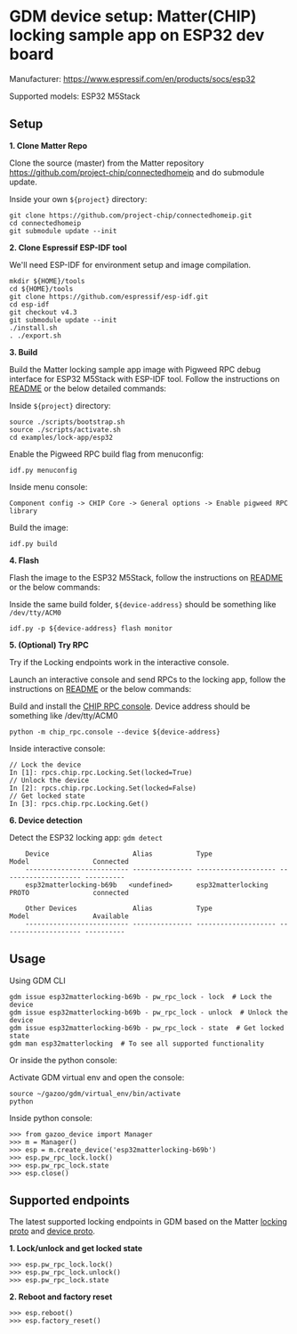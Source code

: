 # GDM device setup: Matter(CHIP) locking sample app on ESP32 dev board

Manufacturer: https://www.espressif.com/en/products/socs/esp32

Supported models: ESP32 M5Stack

## Setup

**1. Clone Matter Repo**

Clone the source (master) from the Matter repository
https://github.com/project-chip/connectedhomeip and do submodule update.

Inside your own `${project}` directory:

```
git clone https://github.com/project-chip/connectedhomeip.git
cd connectedhomeip
git submodule update --init
```

**2. Clone Espressif ESP-IDF tool**

We'll need ESP-IDF for environment setup and image compilation.

```
mkdir ${HOME}/tools
cd ${HOME}/tools
git clone https://github.com/espressif/esp-idf.git
cd esp-idf
git checkout v4.3
git submodule update --init
./install.sh
. ./export.sh
```

**3. Build**

Build the Matter locking sample app image with Pigweed RPC debug interface for
ESP32 M5Stack with ESP-IDF tool. Follow the instructions on
[README](https://github.com/project-chip/connectedhomeip/tree/master/examples/lock-app/esp32#building-the-example-application)
or the below detailed commands:

Inside `${project}` directory:

```
source ./scripts/bootstrap.sh
source ./scripts/activate.sh
cd examples/lock-app/esp32
```

Enable the Pigweed RPC build flag from menuconfig:

```
idf.py menuconfig
```

Inside menu console:

```
Component config -> CHIP Core -> General options -> Enable pigweed RPC library
```

Build the image:

```
idf.py build
```

**4. Flash**

Flash the image to the ESP32 M5Stack, follow the instructions on
[README](https://github.com/project-chip/connectedhomeip/tree/master/examples/lock-app/esp32#building-the-example-application)
or the below commands:

Inside the same build folder, `${device-address}` should be something like
`/dev/tty/ACM0`

```
idf.py -p ${device-address} flash monitor
```

**5. (Optional) Try RPC**

Try if the Locking endpoints work in the interactive console.

Launch an interactive console and send RPCs to the locking app, follow the
instructions on
[README](https://github.com/project-chip/connectedhomeip/tree/master/examples/lock-app/esp32#using-the-rpc-console)
or the below commands:

Build and install the
[CHIP RPC console](https://github.com/project-chip/connectedhomeip/blob/master/examples/common/pigweed/rpc_console/README.md).
Device address should be something like /dev/tty/ACM0

```
python -m chip_rpc.console --device ${device-address}
```

Inside interactive console:

```
// Lock the device
In [1]: rpcs.chip.rpc.Locking.Set(locked=True)
// Unlock the device
In [2]: rpcs.chip.rpc.Locking.Set(locked=False)
// Get locked state
In [3]: rpcs.chip.rpc.Locking.Get()
```

**6. Device detection**

Detect the ESP32 locking app: `gdm detect`

```
    Device                     Alias           Type                 Model                Connected
    -------------------------- --------------- -------------------- -------------------- ----------
    esp32matterlocking-b69b   <undefined>      esp32matterlocking   PROTO                connected

    Other Devices              Alias           Type                 Model                Available
    -------------------------- --------------- -------------------- -------------------- ----------
```

## Usage

Using GDM CLI

```
gdm issue esp32matterlocking-b69b - pw_rpc_lock - lock  # Lock the device
gdm issue esp32matterlocking-b69b - pw_rpc_lock - unlock  # Unlock the device
gdm issue esp32matterlocking-b69b - pw_rpc_lock - state  # Get locked state
gdm man esp32matterlocking  # To see all supported functionality
```

Or inside the python console:

Activate GDM virtual env and open the console:

```
source ~/gazoo/gdm/virtual_env/bin/activate
python
```

Inside python console:

```
>>> from gazoo_device import Manager
>>> m = Manager()
>>> esp = m.create_device('esp32matterlocking-b69b')
>>> esp.pw_rpc_lock.lock()
>>> esp.pw_rpc_lock.state
>>> esp.close()
```

## Supported endpoints

The latest supported locking endpoints in GDM based on the Matter
[locking proto](https://github.com/project-chip/connectedhomeip/blob/master/examples/common/pigweed/protos/locking_service.proto)
and
[device proto](https://github.com/project-chip/connectedhomeip/blob/master/examples/common/pigweed/protos/device_service.proto).

**1. Lock/unlock and get locked state**

```
>>> esp.pw_rpc_lock.lock()
>>> esp.pw_rpc_lock.unlock()
>>> esp.pw_rpc_lock.state
```

**2. Reboot and factory reset**

```
>>> esp.reboot()
>>> esp.factory_reset()
```

